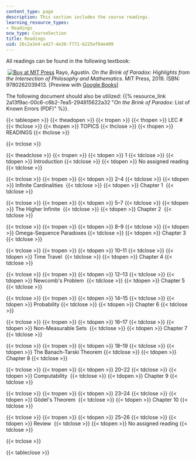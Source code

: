 ```yaml
---
content_type: page
description: This section includes the course readings.
learning_resource_types:
- Readings
ocw_type: CourseSection
title: Readings
uid: 26c2a3e4-a427-4e36-f771-b225ef94e409
---
```


All readings can be found in the following textbook: 

 [![Buy at MIT Press](/images/mp_logo.gif)](https://mitpress.mit.edu/9780262039413) Rayo, Agustín. _On the Brink of Paradox: Highlights from the Intersection of Philosophy and Mathematics_. MIT Press, 2019. ISBN: 9780262039413. \[Preview with [Google Books](https://books.google.com/books?id=nxyNDwAAQBAJ&pg=PAfrontcover#v=onepage&q&f=false)\]

The following document should also be utilized: {{% resource_link 2a13f9ac-00c6-c6b2-7ea5-294815622a32 "_On the Brink of Paradox_: List of Known Errors (PDF)" %}}.

{{< tableopen >}}
{{< theadopen >}}
{{< tropen >}}
{{< thopen >}}
LEC #
{{< thclose >}}
{{< thopen >}}
TOPICS
{{< thclose >}}
{{< thopen >}}
READINGS
{{< thclose >}}

{{< trclose >}}

{{< theadclose >}}
{{< tropen >}}
{{< tdopen >}}
1
{{< tdclose >}}
{{< tdopen >}}
Introduction
{{< tdclose >}}
{{< tdopen >}}
No assigned reading
{{< tdclose >}}

{{< trclose >}}
{{< tropen >}}
{{< tdopen >}}
2–4
{{< tdclose >}}
{{< tdopen >}}
Infinite Cardinalities 
{{< tdclose >}}
{{< tdopen >}}
Chapter 1 
{{< tdclose >}}

{{< trclose >}}
{{< tropen >}}
{{< tdopen >}}
5–7
{{< tdclose >}}
{{< tdopen >}}
The Higher Infinite 
{{< tdclose >}}
{{< tdopen >}}
Chapter 2 
{{< tdclose >}}

{{< trclose >}}
{{< tropen >}}
{{< tdopen >}}
8–9
{{< tdclose >}}
{{< tdopen >}}
Omega-Sequence Paradoxes
{{< tdclose >}}
{{< tdopen >}}
Chapter 3 
{{< tdclose >}}

{{< trclose >}}
{{< tropen >}}
{{< tdopen >}}
10–11
{{< tdclose >}}
{{< tdopen >}}
Time Travel 
{{< tdclose >}}
{{< tdopen >}}
Chapter 4
{{< tdclose >}}

{{< trclose >}}
{{< tropen >}}
{{< tdopen >}}
12–13
{{< tdclose >}}
{{< tdopen >}}
Newcomb's Problem 
{{< tdclose >}}
{{< tdopen >}}
Chapter 5
{{< tdclose >}}

{{< trclose >}}
{{< tropen >}}
{{< tdopen >}}
14–15
{{< tdclose >}}
{{< tdopen >}}
Probability
{{< tdclose >}}
{{< tdopen >}}
Chapter 6
{{< tdclose >}}

{{< trclose >}}
{{< tropen >}}
{{< tdopen >}}
16–17
{{< tdclose >}}
{{< tdopen >}}
Non-Measurable Sets 
{{< tdclose >}}
{{< tdopen >}}
Chapter 7
{{< tdclose >}}

{{< trclose >}}
{{< tropen >}}
{{< tdopen >}}
18–19
{{< tdclose >}}
{{< tdopen >}}
The Banach-Tarski Theorem
{{< tdclose >}}
{{< tdopen >}}
Chapter 8
{{< tdclose >}}

{{< trclose >}}
{{< tropen >}}
{{< tdopen >}}
20–22
{{< tdclose >}}
{{< tdopen >}}
Computability 
{{< tdclose >}}
{{< tdopen >}}
Chapter 9
{{< tdclose >}}

{{< trclose >}}
{{< tropen >}}
{{< tdopen >}}
23–24
{{< tdclose >}}
{{< tdopen >}}
Gödel's Theorem 
{{< tdclose >}}
{{< tdopen >}}
Chapter 10
{{< tdclose >}}

{{< trclose >}}
{{< tropen >}}
{{< tdopen >}}
25–26
{{< tdclose >}}
{{< tdopen >}}
Review 
{{< tdclose >}}
{{< tdopen >}}
No assigned reading
{{< tdclose >}}

{{< trclose >}}

{{< tableclose >}}